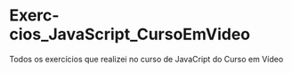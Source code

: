 # Exerc-cios_JavaScript_CursoEmVideo
Todos os exercícios que realizei no curso de JavaCript do Curso em Vídeo 
